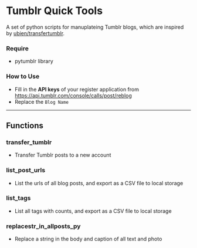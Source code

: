 Tumblr Quick Tools
===

A set of python scripts for manuplateing Tumblr blogs, which are inspired by [ubien/transfertumblr](https://github.com/ubien/transfertumblr).

### Require
- pytumblr library

### How to Use
- Fill in the **API keys** of your register application from https://api.tumblr.com/console/calls/post/reblog
- Replace the `Blog Name`

* * *

## Functions

### transfer_tumblr
- Transfer Tumblr posts to a new account

### list_post_urls
- List the urls of all blog posts, and export as a CSV file to local storage

### list_tags
- List all tags with counts, and export as a CSV file to local storage

### replacestr_in_allposts_py
- Replace a string in the body and caption of all text and photo
